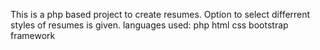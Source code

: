 This is a php based project to create resumes.
Option to select differrent styles of resumes is given.
languages used:
php
html
css
bootstrap framework
